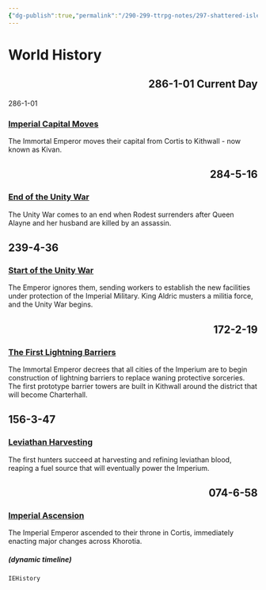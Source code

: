 ```yaml
---
{"dg-publish":true,"permalink":"/290-299-ttrpg-notes/297-shattered-isles/13-calendar/si-timeline/"}
---
```



# World History

<!--TIMELINE BEGIN tags='IEHistory'--><div class="timeline"><div class="timeline-container timeline-right"><h2 style="text-align: right;">286-1-01 Current Day</h2><div class="timeline-event-list" style="display: block"><div class="timeline-card cyan">
</div></div></div><div class="timeline-container timeline-left">286-1-01<div class="timeline-event-list" style="display: block"><div class="timeline-card cyan"><article><h3><a class="internal-link" href="/290-299 TTRPG Notes/297 Shattered Isles/13 Calendar/13.01 Events/Imperial Capital Moves.md">Imperial Capital Moves</a></h3></article><p> 
	The Immortal Emperor moves their capital from Cortis to Kithwall - now known as Kivan.
</p></div></div></div><div class="timeline-container timeline-right"><h2 style="text-align: right;">284-5-16</h2><div class="timeline-event-list" style="display: block"><div class="timeline-card cyan"><article><h3><a class="internal-link" href="/290-299 TTRPG Notes/297 Shattered Isles/13 Calendar/13.01 Events/End of the Unity War.md">End of the Unity War</a></h3></article><p> 
	The Unity War comes to an end when Rodest surrenders after Queen Alayne and her husband are killed by an assassin.
</p></div></div></div><div class="timeline-container timeline-left"><h2>239-4-36</h2><div class="timeline-event-list" style="display: block"><div class="timeline-card cyan"><article><h3><a class="internal-link" href="/290-299 TTRPG Notes/297 Shattered Isles/13 Calendar/13.01 Events/Start of the Unity War.md">Start of the Unity War</a></h3></article><p> 
	The Emperor ignores them, sending workers to establish the new facilities under protection of the Imperial Military. King Aldric musters a militia force, and the Unity War begins.
</p></div></div></div><div class="timeline-container timeline-right"><h2 style="text-align: right;">172-2-19</h2><div class="timeline-event-list" style="display: block"><div class="timeline-card cyan"><article><h3><a class="internal-link" href="/290-299 TTRPG Notes/297 Shattered Isles/13 Calendar/13.01 Events/Lightning Barriers.md">The First Lightning Barriers</a></h3></article><p> 
	The Immortal Emperor decrees that all cities of the Imperium are to begin construction of lightning barriers to replace waning protective sorceries. The first prototype barrier towers are built in Kithwall around the district that will become Charterhall.
</p></div></div></div><div class="timeline-container timeline-left"><h2>156-3-47</h2><div class="timeline-event-list" style="display: block"><div class="timeline-card cyan"><article><h3><a class="internal-link" href="/290-299 TTRPG Notes/297 Shattered Isles/13 Calendar/13.01 Events/Leviathan Blood.md">Leviathan Harvesting</a></h3></article><p> 
	The first hunters succeed at harvesting and refining leviathan blood, reaping a fuel source that will eventually power the Imperium.
</p></div></div></div><div class="timeline-container timeline-right"><h2 style="text-align: right;">074-6-58</h2><div class="timeline-event-list" style="display: block"><div class="timeline-card cyan"><article><h3><a class="internal-link" href="/290-299 TTRPG Notes/297 Shattered Isles/13 Calendar/13.01 Events/Imperial Ascencion.md">Imperial Ascension</a></h3></article><p> 
	The Imperial Emperor ascended to their throne in Cortis, immediately enacting major changes across Khorotia.
</p></div></div></div></div><!--TIMELINE END-->

##### (dynamic timeline)

```timeline
IEHistory
```